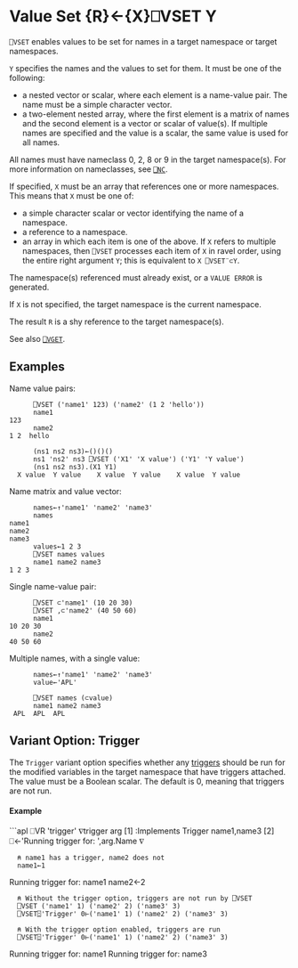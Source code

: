<!-- Hidden search keywords -->
<div style="display: none;">
  ⎕VSET VSET
</div>

<h1 class="heading"><span class="name">Value Set</span> <span class="command">{R}←{X}⎕VSET Y</span></h1>

`⎕VSET` enables values to be set for names in a target namespace or target namespaces.

`Y` specifies the names and the values to set for them. It must be one of the following:

* a nested vector or scalar, where each element is a name-value pair. The name must be a simple character vector.
* a two-element nested array, where the first element is a matrix of names and the second element is a vector or scalar of value(s). If multiple names are specified and the value is a scalar, the same value is used for all names.

All names must have nameclass 0, 2, 8 or 9 in the target namespace(s). For more information on nameclasses, see [`⎕NC`](nc.md).

If specified, `X` must be an array that references one or more namespaces. This means that `X` must be one of:

* a simple character scalar or vector identifying the name of a namespace.
* a reference to a namespace.
* an array in which each item is one of the above. If `X` refers to multiple namespaces, then `⎕VSET` processes each item of `X` in ravel order, using the entire right argument `Y`; this is equivalent to `X ⎕VSET¨⊂Y`.

The namespace(s) referenced must already exist, or a `VALUE ERROR` is generated.

If `X` is not specified, the target namespace is the current namespace.

The result `R` is a shy reference to the target namespace(s).

See also [`⎕VGET`](vget.md).

## Examples

Name value pairs:

```apl
      ⎕VSET ('name1' 123) ('name2' (1 2 'hello'))
      name1
123
      name2
1 2  hello

      (ns1 ns2 ns3)←()()()
      ns1 'ns2' ns3 ⎕VSET ('X1' 'X value') ('Y1' 'Y value')
      (ns1 ns2 ns3).(X1 Y1)
  X value  Y value    X value  Y value    X value  Y value
```

Name matrix and value vector:

```apl
      names←↑'name1' 'name2' 'name3'
      names
name1
name2
name3
      values←1 2 3
      ⎕VSET names values
      name1 name2 name3
1 2 3
```

Single name-value pair:

```apl
      ⎕VSET ⊂'name1' (10 20 30)
      ⎕VSET ,⊂'name2' (40 50 60)
      name1
10 20 30
      name2
40 50 60
```

Multiple names, with a single value:

```apl
      names←↑'name1' 'name2' 'name3'
      value←'APL'

      ⎕VSET names (⊂value)
      name1 name2 name3
 APL  APL  APL
```
## Variant Option: Trigger

The `Trigger` variant option specifies whether any [triggers](../../programming-reference-guide/triggers/triggers) should be run for the modified variables in the target namespace that have triggers attached.
The value must be a Boolean scalar. The default is 0, meaning that triggers are not run.

<h4 class="example">Example</h4>
```apl
      ⎕VR 'trigger'
     ∇trigger arg
[1]   :Implements Trigger name1,name3
[2]   ⎕←'Running trigger for: ',arg.Name
     ∇

      ⍝ name1 has a trigger, name2 does not
      name1←1
Running trigger for: name1
      name2←2

      ⍝ Without the trigger option, triggers are not run by ⎕VSET
      ⎕VSET ('name1' 1) ('name2' 2) ('name3' 3)
      ⎕VSET⍠'Trigger' 0⊢('name1' 1) ('name2' 2) ('name3' 3)

      ⍝ With the trigger option enabled, triggers are run
      ⎕VSET⍠'Trigger' 0⊢('name1' 1) ('name2' 2) ('name3' 3)
Running trigger for: name1
Running trigger for: name3
```
